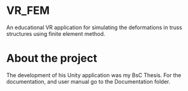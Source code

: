 # VR_FEM
 An educational VR application for simulating the deformations in truss structures using finite element method.

# About the project
 The development of his Unity application was my BsC Thesis. For the documentation, and user manual go to the Documentation folder.
